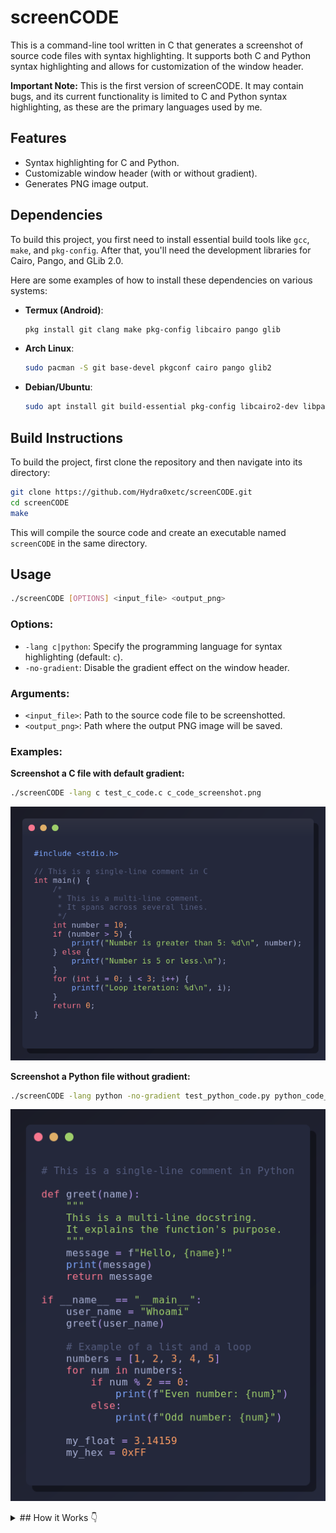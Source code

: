 # screenCODE

This is a command-line tool written in C that generates a screenshot of source code files with syntax highlighting. It supports both C and Python syntax highlighting and allows for customization of the window header.

**Important Note:** This is the first version of screenCODE. It may contain bugs, and its current functionality is limited to C and Python syntax highlighting, as these are the primary languages used by me.

## Features

- Syntax highlighting for C and Python.
- Customizable window header (with or without gradient).
- Generates PNG image output.

## Dependencies

To build this project, you first need to install essential build tools like `gcc`, `make`, and `pkg-config`. After that, you'll need the development libraries for Cairo, Pango, and GLib 2.0.

Here are some examples of how to install these dependencies on various systems:

- **Termux (Android)**:
  ```bash
  pkg install git clang make pkg-config libcairo pango glib
  ```

- **Arch Linux**:
  ```bash
  sudo pacman -S git base-devel pkgconf cairo pango glib2
  ```

- **Debian/Ubuntu**:
  ```bash
  sudo apt install git build-essential pkg-config libcairo2-dev libpango1.0-dev libpangocairo-1.0-0 libglib2.0-dev
  ```

## Build Instructions

To build the project, first clone the repository and then navigate into its directory:

```bash
git clone https://github.com/Hydra0xetc/screenCODE.git
cd screenCODE
make
```

This will compile the source code and create an executable named `screenCODE` in the same directory.

## Usage

```bash
./screenCODE [OPTIONS] <input_file> <output_png>
```

### Options:

- `-lang c|python`: Specify the programming language for syntax highlighting (default: `c`).
- `-no-gradient`: Disable the gradient effect on the window header.

### Arguments:

- `<input_file>`: Path to the source code file to be screenshotted.
- `<output_png>`: Path where the output PNG image will be saved.

### Examples:

**Screenshot a C file with default gradient:**
```bash
./screenCODE -lang c test_c_code.c c_code_screenshot.png
```
![C Code Screenshot](images/c_code_screenshot.png)

**Screenshot a Python file without gradient:**
```bash
./screenCODE -lang python -no-gradient test_python_code.py python_code_screenshot.png
```
![Python Code Screenshot](images/python_code_screenshot.png)

<details>
<summary>## How it Works 👇</summary>

The `screenCODE` program is designed to take a source code file (C or Python), apply syntax highlighting, and then generate a PNG image of the highlighted code, resembling a code editor screenshot.

Here's how it works in detail:

1.  **Parsing Command Line Arguments (`main.c`)**:
    *   The program starts by processing the arguments you provide on the command line.
    *   `input_file` and `output_png` are mandatory arguments specifying the source code file location and the output PNG file name.
    *   The optional `-lang c|python` argument is used to specify the programming language (defaults to C). This is crucial for the program to know which syntax highlighting rules to apply.
    *   The optional `-no-gradient` argument is used to disable the gradient effect on the window header in the output image.

2.  **Reading Code File Content (`main.c`)**:
    *   After arguments are processed, the program reads the entire content of the specified source code file into memory as a string.

3.  **Syntax Highlighting (`syntax_highlighting.c`, `syntax_highlighting_c.c`, `syntax_highlighting_python.c`)**:
    *   This is the core of the program. The `highlight_syntax(const char* code, LanguageType lang)` function in `syntax_highlighting.c` is the main entry point.
    *   Based on the detected `LanguageType` (C or Python), this function will call the appropriate syntax table initialization function (`init_syntax_tables_c()` or `init_syntax_tables_python()`) and the specific syntax highlighting function (`highlight_c_syntax()` or `highlight_python_syntax()`).
    *   **Syntax Table Initialization**: The `init_syntax_tables_c()` and `init_syntax_tables_python()` functions (located in their respective separate `.c` files) populate three global hash tables (`keywords_ht`, `preprocessor_directives_ht`, `standard_functions_ht`). These tables contain lists of keywords, preprocessor directives (for C), and standard functions for each language. The use of hash tables allows for very fast lookups as the program scans the code.
    *   **Highlighting Logic**: The `highlight_c_syntax()` and `highlight_python_syntax()` functions (also in separate `.c` files) perform a character-by-character scan of the source code string.
        *   They identify various "tokens" such as string literals (e.g., `"hello"`), character literals (e.g., `'a'`), comments (block and line), numbers, keywords, preprocessor directives (for C), standard functions, and operators.
        *   For each recognized token, they determine the appropriate color (e.g., green for strings, gray for comments, red for keywords, etc.).
        *   The `append_and_highlight()` function is a helper used to build the output string. It takes plain unhighlighted text and highlighted tokens, escapes HTML special characters (like `<`, `>`, `&`), and wraps the highlighted tokens with `<span foreground='color'>token</span>` tags. This results in a string formatted with Pango markup, which can be interpreted by Cairo/Pango to display colored text.
    *   **Syntax Table Cleanup**: After highlighting is complete, the `free_syntax_tables_c()` or `free_syntax_tables_python()` functions are called to free the memory used by the hash tables. This is crucial to prevent memory leaks, especially if the program is called multiple times.

4.  **Text Measurement and Image Dimensions (`main.c`)**:
    *   Before drawing, the program uses Cairo and Pango to calculate the dimensions (width and height) of the highlighted code text. This is done on a temporary Cairo surface.
    *   These dimensions are then used to determine the total size of the output PNG image, including padding and the window header height.

5.  **PNG Image Drawing (`main.c`, `drawing_utils.c`)**:
    *   The program creates a new Cairo image surface with the calculated dimensions.
    *   **Background**: Draws a background with a color gradient.
    *   **Window Shadow**: Draws a shadow effect behind the code window.
    *   **Window Frame**: Draws the main window frame with rounded corners (using the `draw_rounded_rectangle` function from `drawing_utils.c`).
    *   **Window Header**: Draws the window header section. This can be a solid color or a gradient, depending on the `-no-gradient` argument.
    *   **Window Buttons**: Draws three colored circles (red, yellow, green) resembling window control buttons.
    *   **Drawing Code**: Finally, the Pango-markup-formatted code text is drawn onto the image surface at the correct position below the header.

6.  **Image Saving (`main.c`)**:
    *   Once all elements are drawn, the program saves the Cairo surface as a PNG file to the location specified by `output_png`.

7.  **Memory Cleanup (`main.c`)**:
    *   The program frees all memory allocated during the process, including the code file content, the highlighted code string, and Cairo/Pango resources.

In summary, this program is a combination of a simple syntax parser that uses hash tables for speed, and a graphical rendering engine (Cairo/Pango) to transform formatted text into an aesthetically pleasing visual image.
</details>